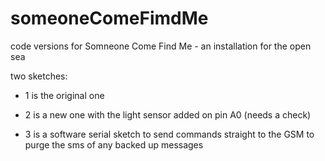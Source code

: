 # someoneComeFimdMe
code versions for Somneone Come Find Me - an installation for the open sea

two sketches:

* 1 is the original one


* 2 is a new one with the light sensor added on pin A0 (needs a check)


* 3 is a software serial sketch to send commands straight to the GSM to purge the sms of any backed up messages


